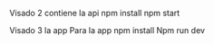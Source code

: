 Visado 2 contiene la api
npm install
npm start

Visado 3 la app
Para la app npm install
Npm run dev
